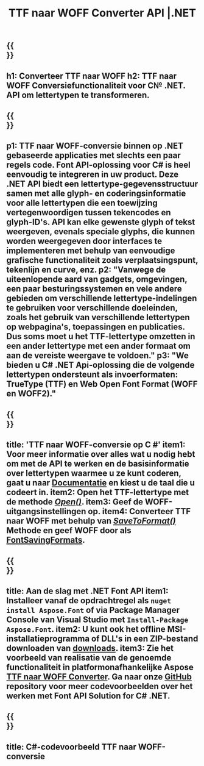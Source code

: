 ﻿---
translation: true
template: /_templates/conversion-child-net.md
title: TTF naar WOFF Converter API |.NET
description: Converteer TTF naar WOFF met behulp van .NET API op Windows. Integreer deze native TTF naar WOFF-lettertypeconversiefunctionaliteit in uw eigen oplossing.
keywords: ttf naar woff api, ttf2woff oplossing, ttf naar woff net
url: /net/conversion/ttf-to-woff/
family: font
platformtag: net
feature: conversion
otherformats: WOFF2
---

{{<section banner>}}
---
h1: Converteer TTF naar WOFF
h2: TTF naar WOFF Conversiefunctionaliteit voor C№ .NET. API om lettertypen te transformeren.
---

{{<section overview>}}
---
p1: TTF naar WOFF-conversie binnen op .NET gebaseerde applicaties met slechts een paar regels code. Font API-oplossing voor С# is heel eenvoudig te integreren in uw product. Deze .NET API biedt een lettertype-gegevensstructuur samen met alle glyph- en coderingsinformatie voor alle lettertypen die een toewijzing vertegenwoordigen tussen tekencodes en glyph-ID's. API kan elke gewenste glyph of tekst weergeven, evenals speciale glyphs, die kunnen worden weergegeven door interfaces te implementeren met behulp van eenvoudige grafische functionaliteit zoals verplaatsingspunt, tekenlijn en curve, enz.
p2: "Vanwege de uiteenlopende aard van gadgets, omgevingen, een paar besturingssystemen en vele andere gebieden om verschillende lettertype-indelingen te gebruiken voor verschillende doeleinden, zoals het gebruik van verschillende lettertypen op webpagina's, toepassingen en publicaties. Dus soms moet u het TTF-lettertype omzetten in een ander lettertype met een ander formaat om aan de vereiste weergave te voldoen."
p3: "We bieden u С# .NET Api-oplossing die de volgende lettertypen ondersteunt als invoerformaten: TrueType (TTF) en Web Open Font Format (WOFF en WOFF2)."
---

{{<section feature1>}}
---
title: 'TTF naar WOFF-conversie op C #'
item1: Voor meer informatie over alles wat u nodig hebt om met de API te werken en de basisinformatie over lettertypen waarmee u ze kunt coderen, gaat u naar [Documentatie](https://docs.aspose.com/font/) en kiest u de taal die u codeert in.
item2: Open het TTF-lettertype met de methode [*Open()*](https://reference.aspose.com/font/net/aspose.font/font/methods/open/index).
item3: Geef de WOFF-uitgangsinstellingen op.
item4: Converteer TTF naar WOFF met behulp van [*SaveToFormat()*](https://reference.aspose.com/font/net/aspose.font/font/methods/savetoformat) Methode en geef WOFF door als [FontSavingFormats](https://reference.aspose.com/font/net/aspose.font/fontsavingformats).
---

{{<section feature2>}}
---
title: Aan de slag met .NET Font API
item1: Installeer vanaf de opdrachtregel als ```nuget install Aspose.Font``` of via Package Manager Console van Visual Studio met ```Install-Package Aspose.Font```.
item2: U kunt ook het offline MSI-installatieprogramma of DLL's in een ZIP-bestand downloaden van [downloads](https://downloads.aspose.com/font/net).
item3: Zie het voorbeeld van realisatie van de genoemde functionaliteit in platformonafhankelijke Aspose [TTF naar WOFF Converter](https://products.aspose.app/font/conversion/ttf-to-woff). Ga naar onze [GitHub](https://github.com/aspose-font/Aspose.Font-Documentation/tree/master/net-examples) repository voor meer codevoorbeelden over het werken met Font API Solution for C# .NET.
---

{{<section codeexample>}}
---
title: C#-codevoorbeeld TTF naar WOFF-conversie
---